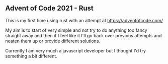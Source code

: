 ## Advent of Code 2021 - Rust

This is my first time using rust with an attempt at https://adventofcode.com/

My aim is to start of very simple and not try to do anything too fancy straight away and then if I feel like it I'll go back over previous attempts and neaten them up or provide different solutions.

Currently I am very much a javascript developer but I thought I'd try something a bit different.
